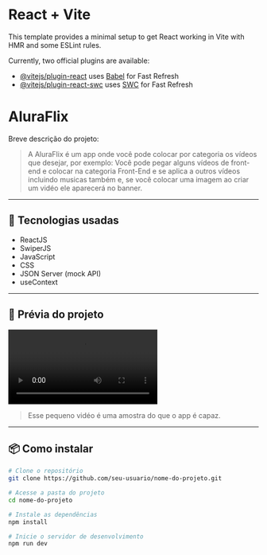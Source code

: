 # React + Vite

This template provides a minimal setup to get React working in Vite with HMR and some ESLint rules.

Currently, two official plugins are available:

- [@vitejs/plugin-react](https://github.com/vitejs/vite-plugin-react/blob/main/packages/plugin-react/README.md) uses [Babel](https://babeljs.io/) for Fast Refresh
- [@vitejs/plugin-react-swc](https://github.com/vitejs/vite-plugin-react-swc) uses [SWC](https://swc.rs/) for Fast Refresh

# AluraFlix

Breve descrição do projeto:

> A AluraFlix é um app onde você pode colocar por categoria os vídeos que desejar, por exemplo: Você pode pegar alguns vídeos de front-end e colocar na categoria Front-End e se aplica a outros vídeos incluindo musicas também e, se você colocar uma imagem ao criar um vidéo ele aparecerá no banner.

---

## 🚀 Tecnologias usadas

- ReactJS
- SwiperJS
- JavaScript 
- CSS
- JSON Server (mock API)
- useContext

---

## 📸 Prévia do projeto 

<video src="src/assets/Gravando%20AluraFlix.mp4" controls title="Title"></video> 
 
 > Esse pequeno vidéo é uma amostra do que o app é capaz.

---

## 📦 Como instalar

```bash
# Clone o repositório
git clone https://github.com/seu-usuario/nome-do-projeto.git

# Acesse a pasta do projeto
cd nome-do-projeto

# Instale as dependências
npm install

# Inicie o servidor de desenvolvimento
npm run dev
